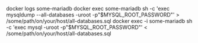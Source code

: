 docker logs some-mariadb
docker exec some-mariadb sh -c 'exec mysqldump --all-databases -uroot -p"$MYSQL_ROOT_PASSWORD"' > /some/path/on/your/host/all-databases.sql
docker exec -i some-mariadb sh -c 'exec mysql -uroot -p"$MYSQL_ROOT_PASSWORD"' < /some/path/on/your/host/all-databases.sql